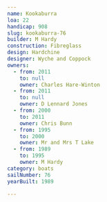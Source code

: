 ```yaml
---
name: Kookaburra
loa: 22
handicap: 908
slug: kookaburra-76
builder: M Hardy
construction: Fibreglass
design: Hardchine
designer: Wyche and Coppock
owners:
  - from: 2011
    to: null
    owner: Charles Hare-Winton
  - from: 2011
    to: null
    owner: D Lennard Jones
  - from: 2000
    to: 2011
    owner: Chris Bunn
  - from: 1995
    to: 2000
    owner: Mr and Mrs T Lake
  - from: 1989
    to: 1995
    owner: M Hardy
category: boats
sailNumber: 76
yearBuilt: 1989

---
```

